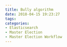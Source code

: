 ```yaml
---
title: Bully algorithm
date: 2018-04-15 19:23:27
tags:
categories:
- Elasticsearch
- Master Election
- Master Election Workflow
---
```


